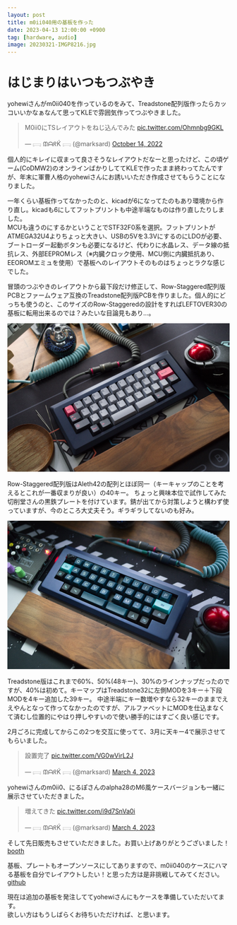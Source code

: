 ```yaml
---
layout: post
title: m0ii040用の基板を作った
date: 2023-04-13 12:00:00 +0900
tag: [hardware, audio]
image: 20230321-IMGP8216.jpg
---
```


# はじまりはいつもつぶやき

yohewiさんがm0ii040を作っているのをみて、Treadstone配列版作ったらカッコいいかなぁなんて思ってKLEで雰囲気作ってつぶやきました。  

<blockquote class="twitter-tweet"><p lang="ja" dir="ltr">M0ii0にTSレイアウトをねじ込んでみた <a href="https://t.co/Ohmnbg9GKL">pic.twitter.com/Ohmnbg9GKL</a></p>&mdash; 𓊬 ᙢᗩᖇḰ 𓊬 (@marksard) <a href="https://twitter.com/marksard/status/1580782230817091587?ref_src=twsrc%5Etfw">October 14, 2022</a></blockquote> <script async src="https://platform.twitter.com/widgets.js" charset="utf-8"></script>  

個人的にキレイに収まって良さそうなレイアウトだなーと思ったけど、この頃ゲーム(CoDMW2)のオンラインばかりしててKLEで作ったまま終わってたんですが、年末に軍曹人格のyohewiさんにお誘いいただき作成させてもらうことになりました。  

一年くらい基板作ってなかったのと、kicadが6になってたのもあり環境から作り直し。kicadも6にしてフットプリントも中途半端なものは作り直したりしました。  
MCUも違うのにするかということでSTF32F0系を選択。フットプリントがATMEGA32U4よりちょっと大きい、USBの5Vを3.3VにするのにLDOが必要、ブートローダー起動ボタンも必要になるけど、代わりに水晶レス、データ線の抵抗レス、外部EEPROMレス（※内臓クロック使用、MCU側に内臓抵抗あり、EEOROMエミュを使用）で基板へのレイアウトそのものはちょっとラクな感じでした。  

冒頭のつぶやきのレイアウトから最下段だけ修正して、Row-Staggered配列版PCBとファームウェア互換のTreadstone配列版PCBを作りました。個人的にどっちも使うのと、このサイズのRow-Staggeredの設計をすればLEFTOVER30の基板に転用出来るのでは？みたいな目論見もあり…。  


![img](/assets/photos/20230128-IMGP8145.jpg)  

Row-Staggered配列版はAleth42の配列とほぼ同一（キーキャップのことを考えるとこれが一番収まりが良い）の40キー。
ちょっと興味本位で試作してみた切削堂さんの黒鉄プレートを付けています。錆が出てから対策しようと構わず使っていますが、今のところ大丈夫そう。ギラギラしてないのも好み。

![img](/assets/photos/20230321-IMGP8216.jpg)  

Treadstone版はこれまで60%、50%(48キー)、30%のラインナップだったのですが、40%は初めて。キーマップはTreadstone32に左側MODを3キー＋下段MODを4キー追加した39キー。
中途半端にキー数増やすなら32キーのままでええやんとなって作ってなかったのですが、アルファベットにMODを仕込まなくて済むし位置的にやはり押しやすいので使い勝手的にはすごく良い感じです。  

2月ごろに完成してからこの2つを交互に使ってて、3月に天キー4で展示させてもらいました。  

<blockquote class="twitter-tweet"><p lang="ja" dir="ltr">設置完了 <a href="https://t.co/VG0wVirL2J">pic.twitter.com/VG0wVirL2J</a></p>&mdash; 𓊬 ᙢᗩᖇḰ 𓊬 (@marksard) <a href="https://twitter.com/marksard/status/1631864372015546370?ref_src=twsrc%5Etfw">March 4, 2023</a></blockquote> <script async src="https://platform.twitter.com/widgets.js" charset="utf-8"></script>

yohewiさんのm0ii0、にるぽさんのalpha28のM6風ケースバージョンも一緒に展示させていただきました。  

<blockquote class="twitter-tweet"><p lang="ja" dir="ltr">増えてきた <a href="https://t.co/i9d7SnVa0i">pic.twitter.com/i9d7SnVa0i</a></p>&mdash; 𓊬 ᙢᗩᖇḰ 𓊬 (@marksard) <a href="https://twitter.com/marksard/status/1631897639213240327?ref_src=twsrc%5Etfw">March 4, 2023</a></blockquote> <script async src="https://platform.twitter.com/widgets.js" charset="utf-8"></script>  

そして先日販売もさせていただきました。お買い上げありがとうございました！  
[booth](https://marksard.booth.pm/items/4632380)  

基板、プレートもオープンソースにしてありますので、m0ii040のケースにハマる基板を自分でレイアウトしたい！と思った方は是非挑戦してみてください。  
[github](https://github.com/marksard/ms_m0ii040pcb)  

現在は追加の基板を発注しててyohewiさんにもケースを準備していただいてます。  
欲しい方はもうしばらくお待ちいただければ、と思います。  
